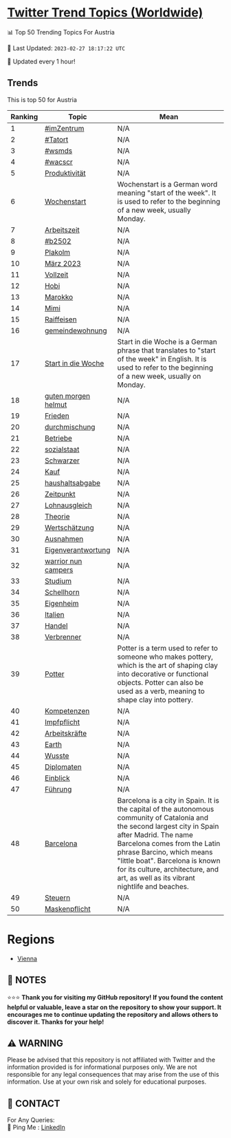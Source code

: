 [Twitter Trend Topics (Worldwide)](https://github.com/ErcinDedeoglu/Twitter-Trend-Topics)
==========


📊 Top 50 Trending Topics For Austria

📆 Last Updated: `2023-02-27 18:17:22 UTC`

🔧 Updated every 1 hour!


## Trends

This is top 50 for Austria

| Ranking | Topic | Mean |
| ------- | ------------ | ------------ |
| 1 | [#imZentrum](http://twitter.com/search?q=%23imZentrum) | N/A |
| 2 | [#Tatort](http://twitter.com/search?q=%23Tatort) | N/A |
| 3 | [#wsmds](http://twitter.com/search?q=%23wsmds) | N/A |
| 4 | [#wacscr](http://twitter.com/search?q=%23wacscr) | N/A |
| 5 | [Produktivität](http://twitter.com/search?q=Produktivit%c3%a4t) | N/A |
| 6 | [Wochenstart](http://twitter.com/search?q=Wochenstart) | Wochenstart is a German word meaning "start of the week". It is used to refer to the beginning of a new week, usually Monday. |
| 7 | [Arbeitszeit](http://twitter.com/search?q=Arbeitszeit) | N/A |
| 8 | [#b2502](http://twitter.com/search?q=%23b2502) | N/A |
| 9 | [Plakolm](http://twitter.com/search?q=Plakolm) | N/A |
| 10 | [März 2023](http://twitter.com/search?q=M%c3%a4rz+2023) | N/A |
| 11 | [Vollzeit](http://twitter.com/search?q=Vollzeit) | N/A |
| 12 | [Hobi](http://twitter.com/search?q=Hobi) | N/A |
| 13 | [Marokko](http://twitter.com/search?q=Marokko) | N/A |
| 14 | [Mimi](http://twitter.com/search?q=Mimi) | N/A |
| 15 | [Raiffeisen](http://twitter.com/search?q=Raiffeisen) | N/A |
| 16 | [gemeindewohnung](http://twitter.com/search?q=gemeindewohnung) | N/A |
| 17 | [Start in die Woche](http://twitter.com/search?q=Start+in+die+Woche) | Start in die Woche is a German phrase that translates to "start of the week" in English. It is used to refer to the beginning of a new week, usually on Monday. |
| 18 | [guten morgen helmut](http://twitter.com/search?q=guten+morgen+helmut) | N/A |
| 19 | [Frieden](http://twitter.com/search?q=Frieden) | N/A |
| 20 | [durchmischung](http://twitter.com/search?q=durchmischung) | N/A |
| 21 | [Betriebe](http://twitter.com/search?q=Betriebe) | N/A |
| 22 | [sozialstaat](http://twitter.com/search?q=sozialstaat) | N/A |
| 23 | [Schwarzer](http://twitter.com/search?q=Schwarzer) | N/A |
| 24 | [Kauf](http://twitter.com/search?q=Kauf) | N/A |
| 25 | [haushaltsabgabe](http://twitter.com/search?q=haushaltsabgabe) | N/A |
| 26 | [Zeitpunkt](http://twitter.com/search?q=Zeitpunkt) | N/A |
| 27 | [Lohnausgleich](http://twitter.com/search?q=Lohnausgleich) | N/A |
| 28 | [Theorie](http://twitter.com/search?q=Theorie) | N/A |
| 29 | [Wertschätzung](http://twitter.com/search?q=Wertsch%c3%a4tzung) | N/A |
| 30 | [Ausnahmen](http://twitter.com/search?q=Ausnahmen) | N/A |
| 31 | [Eigenverantwortung](http://twitter.com/search?q=Eigenverantwortung) | N/A |
| 32 | [warrior nun campers](http://twitter.com/search?q=warrior+nun+campers) | N/A |
| 33 | [Studium](http://twitter.com/search?q=Studium) | N/A |
| 34 | [Schellhorn](http://twitter.com/search?q=Schellhorn) | N/A |
| 35 | [Eigenheim](http://twitter.com/search?q=Eigenheim) | N/A |
| 36 | [Italien](http://twitter.com/search?q=Italien) | N/A |
| 37 | [Handel](http://twitter.com/search?q=Handel) | N/A |
| 38 | [Verbrenner](http://twitter.com/search?q=Verbrenner) | N/A |
| 39 | [Potter](http://twitter.com/search?q=Potter) | Potter is a term used to refer to someone who makes pottery, which is the art of shaping clay into decorative or functional objects. Potter can also be used as a verb, meaning to shape clay into pottery. |
| 40 | [Kompetenzen](http://twitter.com/search?q=Kompetenzen) | N/A |
| 41 | [Impfpflicht](http://twitter.com/search?q=Impfpflicht) | N/A |
| 42 | [Arbeitskräfte](http://twitter.com/search?q=Arbeitskr%c3%a4fte) | N/A |
| 43 | [Earth](http://twitter.com/search?q=Earth) | N/A |
| 44 | [Wusste](http://twitter.com/search?q=Wusste) | N/A |
| 45 | [Diplomaten](http://twitter.com/search?q=Diplomaten) | N/A |
| 46 | [Einblick](http://twitter.com/search?q=Einblick) | N/A |
| 47 | [Führung](http://twitter.com/search?q=F%c3%bchrung) | N/A |
| 48 | [Barcelona](http://twitter.com/search?q=Barcelona) | Barcelona is a city in Spain. It is the capital of the autonomous community of Catalonia and the second largest city in Spain after Madrid. The name Barcelona comes from the Latin phrase Barcino, which means "little boat". Barcelona is known for its culture, architecture, and art, as well as its vibrant nightlife and beaches. |
| 49 | [Steuern](http://twitter.com/search?q=Steuern) | N/A |
| 50 | [Maskenpflicht](http://twitter.com/search?q=Maskenpflicht) | N/A |



# Regions

* [Vienna](</Austria/Vienna.md>)



## 📝 NOTES

⭐⭐⭐ **Thank you for visiting my GitHub repository! If you found the content helpful or valuable, leave a star on the repository to show your support. It encourages me to continue updating the repository and allows others to discover it. Thanks for your help!**


## ⚠️ WARNING

Please be advised that this repository is not affiliated with Twitter and the information provided is for informational purposes only. We are not responsible for any legal consequences that may arise from the use of this information. Use at your own risk and solely for educational purposes.


## 📨 CONTACT

 For Any Queries:  
            🏓 Ping Me : [LinkedIn](https://www.linkedin.com/in/ercindedeoglu/)
